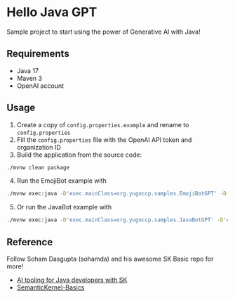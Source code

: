 # Hello Java GPT

Sample project to start using the power of Generative AI with Java!

## Requirements
- Java 17
- Maven 3
- OpenAI account

## Usage

1. Create a copy of `config.properties.example` and rename to `config.properties`
2. Fill the `config.properties` file with the OpenAI API token and organization ID
3. Build the application from the source code:
```bash
./mvnw clean package
```
4. Run the EmojiBot example with
```bash
./mvnw exec:java -D'exec.mainClass=org.yugoccp.samples.EmojiBotGPT' -D'exec.args=./config.properties'
```

5. Or run the JavaBot example with
```bash
./mvnw exec:java -D'exec.mainClass=org.yugoccp.samples.JavaBotGPT' -D'exec.args=./config.properties'
```

## Reference
Follow Soham Dasgupta (sohamda) and his awesome SK Basic repo for more!
- [AI tooling for Java developers with SK](https://devblogs.microsoft.com/semantic-kernel/ai-tooling-for-java-developers-with-sk/)
- [SemanticKernel-Basics](https://github.com/sohamda/SemanticKernel-Basics)
